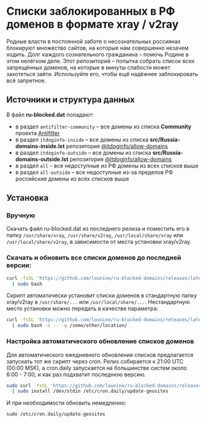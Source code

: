 # Списки заблокированных в РФ доменов в формате xray / v2ray
Родные власти в постоянной заботе о несознательных россиянах блокируют множество сайтов, на которые нам совершенно незачем ходить. Долг каждого сознательного гражданина – помочь Родине в этом нелёгком деле. Этот репозиторий – попытка собрать список всех запрещённых доменов, на которые в минуты слабости может захотеться зайти. Используйте его, чтобы ещё надёжнее заблокировать всё запретное.

## Источники и структура данных
В файл **ru-blocked.dat** попадают:
- в раздел `antifilter-community` – все домены из списка **Community** проекта [Antifilter](https://antifilter.download)
- в раздел `itdoginfo-inside` – все домены из списка **src/Russia-domains-inside.lst** репозитория [@itdoginfo/allow-domains](https://github.com/itdoginfo/allow-domains)
- в раздел `itdoginfo-outside` – все домены из списка **src/Russia-domains-outside.lst** репозитория [@itdoginfo/allow-domains](https://github.com/itdoginfo/allow-domains)
- в раздел `all` – все недоступные из РФ домены из всех списков выше
- в раздел `all-outside` – все недоступные из-за пределов РФ российские домены из всех списков выше

## Установка

### Вручную
Скачать файл ru-blocked.dat из последнего релиза и поместить его в папку `/usr/share/xray`, `/usr/share/v2ray`, `/usr/local/share/xray` или `/usr/local/share/v2ray`, в зависимости от места установки xray/v2ray.

### Скачать и обновить все списки доменов до последней версии:
```bash
curl -fsSL 'https://github.com/lounine/ru-blocked-domains/releases/latest/download/update-geosites.sh' \
  | sudo bash
```

Скрипт автоматически установит списки доменов в стандартную папку xray/v2ray в `/usr/share/...` или `/usr/local/share/...`. 
Нестандартную место установки можно передать в качестве параметра:
```bash
curl -fsSL 'https://github.com/lounine/ru-blocked-domains/releases/latest/download/update-geosites.sh' \
  | sudo bash -s -- -g /some/other/location/
```

### Настройка автоматического обновление списков доменов
Для автоматического ежедневного обновления списков предлагается запускать тот же скрипт через cron. Релиз собирается к 21:00 UTC (00:00 MSK), а cron.daily запускается на большинстве систем около 6:00 - 7:00, и  как раз подхватит последнюю версию.
```bash
sudo curl -fsSL 'https://github.com/lounine/ru-blocked-domains/releases/latest/download/update-geosites.sh' \
  | sudo install /dev/stdin /etc/cron.daily/update-geosites
```

И при необходимости обновить немедленно:
```
sudo /etc/cron.daily/update-geosites
```
